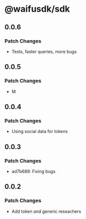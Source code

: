 # @waifusdk/sdk

## 0.0.6

### Patch Changes

- Tests, faster queries, more bugs

## 0.0.5

### Patch Changes

- M

## 0.0.4

### Patch Changes

- Using social data for tokens

## 0.0.3

### Patch Changes

- ad7b689: Fixing bugs

## 0.0.2

### Patch Changes

- Add token and generic reseachers
